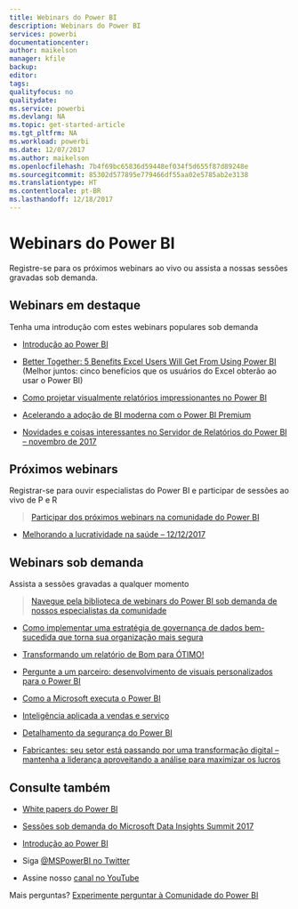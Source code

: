 ```yaml
---
title: Webinars do Power BI
description: Webinars do Power BI
services: powerbi
documentationcenter: 
author: maikelson
manager: kfile
backup: 
editor: 
tags: 
qualityfocus: no
qualitydate: 
ms.service: powerbi
ms.devlang: NA
ms.topic: get-started-article
ms.tgt_pltfrm: NA
ms.workload: powerbi
ms.date: 12/07/2017
ms.author: maikelson
ms.openlocfilehash: 7b4f69bc65836d59448ef034f5d655f87d89248e
ms.sourcegitcommit: 85302d577895e779466df55aa02e5785ab2e3138
ms.translationtype: HT
ms.contentlocale: pt-BR
ms.lasthandoff: 12/18/2017
---
```

# <a name="power-bi-webinars"></a>Webinars do Power BI

Registre-se para os próximos webinars ao vivo ou assista a nossas sessões gravadas sob demanda.

## <a name="featured-webinars"></a>Webinars em destaque

Tenha uma introdução com estes webinars populares sob demanda

- [Introdução ao Power BI](https://info.microsoft.com/getting-started-with-power-bi-ondemand.html?Is=Website)

- [Better Together: 5 Benefits Excel Users Will Get From Using Power BI](https://info.microsoft.com/excel-powerbi-better-together.html?Is=Website) (Melhor juntos: cinco benefícios que os usuários do Excel obterão ao usar o Power BI)

- [Como projetar visualmente relatórios impressionantes no Power BI](https://community.powerbi.com/t5/Webinars-and-Video-Gallery/5-3-17-Webinar-How-to-Design-Visually-Stunning-Power-BI-Reports/m-p/168204?Is=Website)

- [Acelerando a adoção de BI moderna com o Power BI Premium](https://info.microsoft.com/powerbi-premium-webinar-ondemand.html?Is=Website)

- [Novidades e coisas interessantes no Servidor de Relatórios do Power BI – novembro de 2017](https://info.microsoft.com/whats-new-powerbi-report-server.html?Is=Website)

## <a name="upcoming-webinars"></a>Próximos webinars

Registrar-se para ouvir especialistas do Power BI e participar de sessões ao vivo de P e R

>[Participar dos próximos webinars na comunidade do Power BI](https://community.powerbi.com/t5/Webinars-and-Video-Gallery/bd-p/VideoTipsTricks?filter=webinars&featured=yes&Is=Website)

- [Melhorando a lucratividade na saúde – 12/12/2017](https://info.microsoft.com/improving-profitability-in-healthcare.html?Is=Website)

## <a name="on-demand-webinars"></a>Webinars sob demanda

Assista a sessões gravadas a qualquer momento

>[Navegue pela biblioteca de webinars do Power BI sob demanda de nossos especialistas da comunidade](https://community.powerbi.com/t5/Webinars-and-Video-Gallery/bd-p/VideoTipsTricks?filter=webinars&featured=yes&Is=Website)

- [Como implementar uma estratégia de governança de dados bem-sucedida que torna sua organização mais segura](https://info.microsoft.com/powerbi-data-governance-strategy-ondemand.html?Is=Website)

- [Transformando um relatório de Bom para ÓTIMO!](https://community.powerbi.com/t5/Webinars-and-Video-Gallery/Power-BI-Transforming-A-Report-From-Good-to-GREAT/m-p/315119?Is=Website)

- [Pergunte a um parceiro: desenvolvimento de visuais personalizados para o Power BI](https://community.powerbi.com/t5/Webinars-and-Video-Gallery/Ask-a-Partner-Developing-Custom-Visuals-for-Power-BI/m-p/150368?Is=Website)

- [Como a Microsoft executa o Power BI](https://info.microsoft.com/US-PowerBI-WBNR-FY17-11Nov-29-BIATMIcrosoft274828_01Registration-ForminBody.html?Is=Website)

- [Inteligência aplicada a vendas e serviço](https://info.microsoft.com/applied-intelligence-for-sales-service.html?Is=Website)

- [Detalhamento da segurança do Power BI](https://community.powerbi.com/t5/Webinars-and-Video-Gallery/5-23-2017-Power-BI-security-deep-dive-by-Kasper-de-Jonge/m-p/161476?Is=Website)

- [Fabricantes: seu setor está passando por uma transformação digital – mantenha a liderança aproveitando a análise para maximizar os lucros](https://info.microsoft.com/digital-transformation-in-manufacturing.html?Is=Website)

## <a name="see-also"></a>Consulte também

- [White papers do Power BI](whitepapers.md)

- [Sessões sob demanda do Microsoft Data Insights Summit 2017](https://community.powerbi.com/t5/Data-Insights-Summit-2017-On/bd-p/DataInsightsSummit2017OnDemand?Is=Website)

- [Introdução ao Power BI](service-get-started.md)

- Siga [@MSPowerBI no Twitter](https://twitter.com/mspowerbi)

- Assine nosso [canal no YouTube](https://www.youtube.com/mspowerbi)

Mais perguntas? [Experimente perguntar à Comunidade do Power BI](https://community.powerbi.com/)
